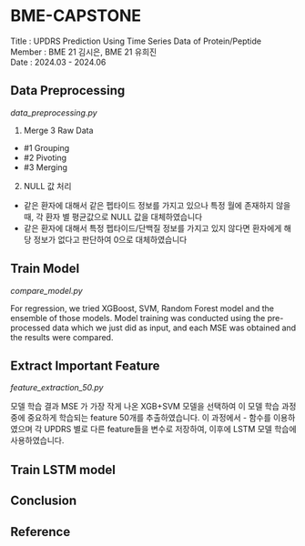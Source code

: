 # BME-CAPSTONE 

Title : UPDRS Prediction Using Time Series Data of Protein/Peptide <br/>
Member : BME 21 김시은, BME 21 유희진 <br/>
Date : 2024.03 - 2024.06 <br/>


## Data Preprocessing
_data_preprocessing.py_

1. Merge 3 Raw Data
- #1 Grouping
- #2 Pivoting
- #3 Merging

2. NULL 값 처리
* 같은 환자에 대해서 같은 펩타이드 정보를 가지고 있으나 특정 월에 존재하지 않을 때, 각 환자 별 평균값으로 NULL 값을 대체하였습니다
* 같은 환자에 대해서 특정 펩타이드/단백질 정보를 가지고 있지 않다면 환자에게 해당 정보가 없다고 판단하여 0으로 대체하였습니다


## Train Model
_compare_model.py_

For regression, we tried XGBoost, SVM, Random Forest model and the ensemble of those models. Model training was conducted using the pre-processed data which we just did as input, and each MSE was obtained and the results were compared.

## Extract Important Feature
_feature_extraction_50.py_

모델 학습 결과 MSE 가 가장 작게 나온 XGB+SVM 모델을 선택하여 이 모델 학습 과정 중에 중요하게 학습되는 feature 50개를 추출하였습니다. 이 과정에서 - 함수를 이용하였으며 각 UPDRS 별로 다른 feature들을 변수로 저장하여, 이후에 LSTM 모델 학습에 사용하였습니다.

## Train LSTM model


## Conclusion


## Reference
